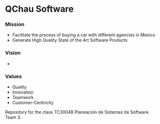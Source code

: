 # QChau Software

### Mission
- Facilitate the process of buying a car with different agencies in Mexico
- Generate High Quality State of the Art Software Products

### Vision
- 

### Values
- Quality
- Innovation
- Teamwork
- Customer-Centricity

Repository for the class TC3004B Planeación de Sistemas de Software. Team 3.
